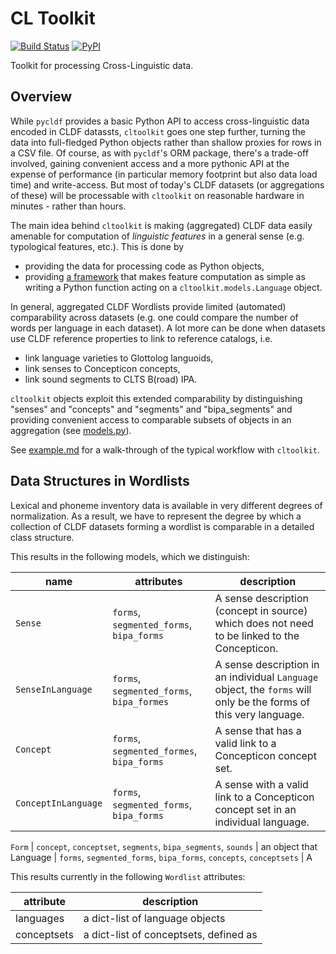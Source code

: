 # CL Toolkit

[![Build Status](https://github.com/cldf/cltoolkit/workflows/tests/badge.svg)](https://github.com/cldf/cltoolkit/actions?query=workflow%3Atests)
[![PyPI](https://img.shields.io/pypi/v/cltoolkit.svg)](https://pypi.org/project/cltoolkit)

Toolkit for processing Cross-Linguistic data.


## Overview

While `pycldf` provides a basic Python API to access cross-linguistic data encoded in CLDF datassts,
`cltoolkit` goes one step further, turning the data into full-fledged Python objects rather than
shallow proxies for rows in a CSV file. Of course, as with `pycldf`'s ORM package, there's a trade-off
involved, gaining convenient access and a more pythonic API at the expense of performance (in particular 
memory footprint but also data load time) and write-access. But most of today's CLDF datasets (or aggregations 
of these) will be processable with `cltoolkit` on reasonable hardware in minutes - rather than hours.

The main idea behind `cltoolkit` is making (aggregated) CLDF data easily amenable for computation
of *linguistic features* in a general sense (e.g. typological features, etc.). This is done by
- providing the data for processing code as Python objects,
- providing [a framework](src/cltoolkit/__init__.py) that makes feature computation as simple as writing a Python 
  function acting on a `cltoolkit.models.Language` object.

In general, aggregated CLDF Wordlists provide limited (automated) comparability across datasets (e.g. one could
compare the number of words per language in each dataset). A lot more can be done when datasets use CLDF reference
properties to link to reference catalogs, i.e.
- link language varieties to Glottolog languoids,
- link senses to Concepticon concepts,
- link sound segments to CLTS B(road) IPA.

`cltoolkit` objects exploit this extended comparability by distinguishing "senses" and "concepts" and "segments"
and "bipa_segments" and providing convenient access to comparable subsets of objects in an aggregation 
(see [models.py](src/cltoolkit/models.py)).

See [example.md](example.md) for a walk-through of the typical workflow with `cltoolkit`.


## Data Structures in Wordlists

Lexical and phoneme inventory data is available in very different degrees of normalization. 
As a result, we have to represent the degree by which a collection of CLDF datasets forming a wordlist 
is comparable in a detailed class structure.

This results in the following models, which we distinguish:



name | attributes | description
--- | --- | --- 
`Sense` | `forms`, `segmented_forms`, `bipa_forms` | A sense description (concept in source) which does not need to be linked to the Concepticon.
`SenseInLanguage` | `forms`, `segmented_forms`, `bipa_formes` | A sense description in an individual `Language` object, the `forms` will only be the forms of this very language. 
`Concept` | `forms`, `segmented_formes`, `bipa_forms` | A sense that has a valid link to a Concepticon concept set. |
`ConceptInLanguage` | `forms`, `segmented_forms`, `bipa_forms` | A sense with a valid link to a Concepticon concept set in an individual language.

`Form` | `concept`, `conceptset`, `segments`, `bipa_segments`, `sounds` | an object that 
Language | `forms`, `segmented_forms`, `bipa_forms`, `concepts`, `conceptsets` | A

This results currently in the following `Wordlist` attributes:

attribute | description 
--- | ---
languages | a dict-list of language objects
conceptsets | a dict-list of conceptsets, defined as 
